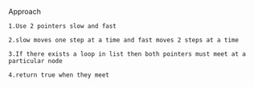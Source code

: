 Approach

    1.Use 2 pointers slow and fast

    2.slow moves one step at a time and fast moves 2 steps at a time

    3.If there exists a loop in list then both pointers must meet at a particular node

    4.return true when they meet